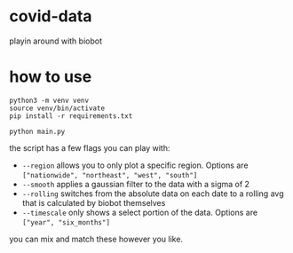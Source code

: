 # covid-data
playin around with biobot


# how to use
```shell
python3 -m venv venv
source venv/bin/activate
pip install -r requirements.txt

python main.py
```

the script has a few flags you can play with:

* `--region` allows you to only plot a specific region. Options are `["nationwide", "northeast", "west", "south"]`
* `--smooth` applies a gaussian filter to the data with a sigma of 2
* `--rolling` switches from the absolute data on each date to a rolling avg that is calculated by biobot themselves
* `--timescale` only shows a select portion of the data. Options are `["year", "six_months"]`

you can mix and match these however you like.
